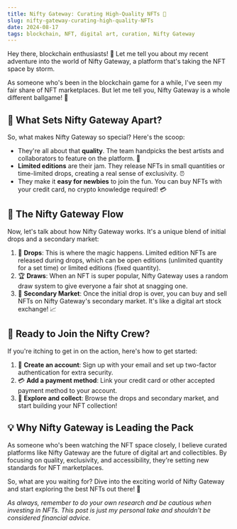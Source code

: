 ```yaml
---
title: Nifty Gateway: Curating High-Quality NFTs 🎨
slug: nifty-gateway-curating-high-quality-NFTs
date: 2024-08-17
tags: blockchain, NFT, digital art, curation, Nifty Gateway
---
```


Hey there, blockchain enthusiasts! 🚀 Let me tell you about my recent adventure into the world of Nifty Gateway, a platform that's taking the NFT space by storm. 

As someone who's been in the blockchain game for a while, I've seen my fair share of NFT marketplaces. But let me tell you, Nifty Gateway is a whole different ballgame! 🏀

## 💎 What Sets Nifty Gateway Apart?

So, what makes Nifty Gateway so special? Here's the scoop:

- They're all about that **quality**. The team handpicks the best artists and collaborators to feature on the platform. 🌟
- **Limited editions** are their jam. They release NFTs in small quantities or time-limited drops, creating a real sense of exclusivity. ⏰
- They make it **easy for newbies** to join the fun. You can buy NFTs with your credit card, no crypto knowledge required! 💳

## 🔄 The Nifty Gateway Flow

Now, let's talk about how Nifty Gateway works. It's a unique blend of initial drops and a secondary market:

1. 📅 **Drops**: This is where the magic happens. Limited edition NFTs are released during drops, which can be open editions (unlimited quantity for a set time) or limited editions (fixed quantity).
2. 🏆 **Draws**: When an NFT is super popular, Nifty Gateway uses a random draw system to give everyone a fair shot at snagging one.
3. 🔄 **Secondary Market**: Once the initial drop is over, you can buy and sell NFTs on Nifty Gateway's secondary market. It's like a digital art stock exchange! 📈

## 🚀 Ready to Join the Nifty Crew?

If you're itching to get in on the action, here's how to get started:

1. 📝 **Create an account**: Sign up with your email and set up two-factor authentication for extra security.
2. 💳 **Add a payment method**: Link your credit card or other accepted payment method to your account.
3. 🎨 **Explore and collect**: Browse the drops and secondary market, and start building your NFT collection!

## 💡 Why Nifty Gateway is Leading the Pack

As someone who's been watching the NFT space closely, I believe curated platforms like Nifty Gateway are the future of digital art and collectibles. By focusing on quality, exclusivity, and accessibility, they're setting new standards for NFT marketplaces.

So, what are you waiting for? Dive into the exciting world of Nifty Gateway and start exploring the best NFTs out there! 🎉

*As always, remember to do your own research and be cautious when investing in NFTs. This post is just my personal take and shouldn't be considered financial advice.*